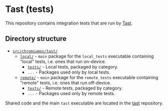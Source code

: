 # Tast (tests)

This repository contains integration tests that are run by [Tast](../tast/).

## Directory structure

*   [`src/chromiumos/tast/`](src/chromiumos/tast/)
    *   [`local/`](src/chromiumos/tast/local/) - `main` package for the
        `local_tests` executable containing "local" tests, i.e. ones that run
        on-device.
        *   [`tests/`](src/chromiumos/tast/local/tests) - Local tests, packaged
            by category.
        *   `...` - Packages used only by local tests.
    *   [`remote/`](src/chromiumos/tast/remote/) - `main` package for the
        `remote_tests` executable containing "remote" tests, i.e. ones that run
        off-device.
        *   [`tests/`](src/chromiumos/tast/remote/tests/) - Remote tests,
            packaged by category.
        *   `...` - Packages used only by remote tests.

Shared code and the main `tast` executable are located in the [tast](../tast/)
repository.
